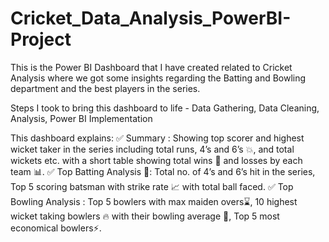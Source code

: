 # Cricket_Data_Analysis_PowerBI-Project
This is the Power BI Dashboard that I have created related to Cricket Analysis where we got some insights regarding the Batting and Bowling department and the best players in the series.

Steps I took to bring this dashboard to life - 
Data Gathering, Data Cleaning, Analysis, Power BI Implementation

This dashboard explains:
 ✅ Summary : Showing top scorer and highest wicket taker in the series including total runs, 4’s and 6’s 💥, and total wickets etc. with a short table showing total wins 💪 and losses by each team 📊.
 ✅ Top Batting Analysis 🏏: Total no. of 4’s and 6’s hit in the series, Top 5 scoring batsman with strike rate 📈 with total ball faced.
 ✅ Top Bowling Analysis : Top 5 bowlers with max maiden overs⌛, 10 highest wicket taking bowlers 🔥 with their bowling average 🎯, Top 5 most economical bowlers⚡.
